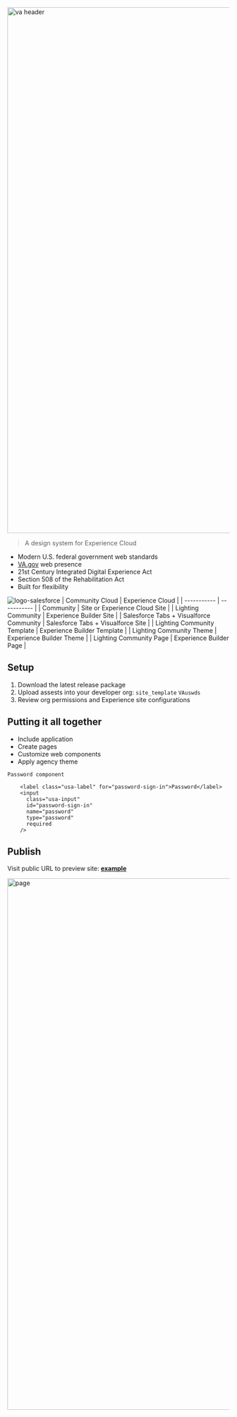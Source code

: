 <img width="1191" alt="va header" src="https://user-images.githubusercontent.com/104940944/171872105-9676d357-4a29-4427-9dfa-4f4d846f75be.png">

> A design system for Experience Cloud
* Modern U.S. federal government web standards
* [VA.gov](https://www.va.gov/) web presence
* 21st Century Integrated Digital Experience Act
* Section 508 of the Rehabilitation Act
* Built for flexibility

![logo-salesforce](https://user-images.githubusercontent.com/104940944/171901032-58174dd2-25b2-4208-a256-1e7e06e440ed.svg)
| Community Cloud      | Experience Cloud |
| ----------- | ----------- |
| Community      | Site or Experience Cloud Site       |
| Lighting Community   | Experience Builder Site        |
| Salesforce Tabs + Visualforce Community   | Salesforce Tabs + Visualforce Site        |
| Lighting  Community Template   | Experience Builder Template        |
| Lighting  Community Theme   | Experience Builder Theme       |
| Lighting  Community Page   | Experience Builder Page        |

## Setup
1. Download the latest release package
2. Upload assests into your developer org: ```site_template``` ```VAuswds```
3. Review org permissions and Experience site configurations

## Putting it all together
* Include application
* Create pages
* Customize web components
* Apply agency theme

```
Password component

    <label class="usa-label" for="password-sign-in">Password</label>
    <input
      class="usa-input"
      id="password-sign-in"
      name="password"
      type="password"
      required
    />
```

## Publish
Visit public URL to preview site: **[example](https://ccidev-vacommunity.cs133.force.com/ccisubmissionportal)**
    
<img width="1204" alt="page" src="https://user-images.githubusercontent.com/104940944/171908116-f3c21a67-b1b7-4dca-9d33-3937f0b40c05.png">


